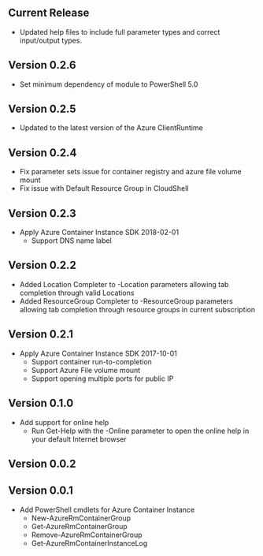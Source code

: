 <!--
    Please leave this section at the top of the change log.

    Changes for the current release should go under the section titled "Current Release", and should adhere to the following format:

    ## Current Release
    * Overview of change #1
        - Additional information about change #1
    * Overview of change #2
        - Additional information about change #2
        - Additional information about change #2
    * Overview of change #3
    * Overview of change #4
        - Additional information about change #4

    ## YYYY.MM.DD - Version X.Y.Z (Previous Release)
    * Overview of change #1
        - Additional information about change #1
-->
## Current Release
* Updated help files to include full parameter types and correct input/output types.

## Version 0.2.6
* Set minimum dependency of module to PowerShell 5.0

## Version 0.2.5
* Updated to the latest version of the Azure ClientRuntime

## Version 0.2.4
* Fix parameter sets issue for container registry and azure file volume mount
* Fix issue with Default Resource Group in CloudShell

## Version 0.2.3
* Apply Azure Container Instance SDK 2018-02-01
    - Support DNS name label

## Version 0.2.2
* Added Location Completer to -Location parameters allowing tab completion through valid Locations
* Added ResourceGroup Completer to -ResourceGroup parameters allowing tab completion through resource groups in current subscription

## Version 0.2.1
* Apply Azure Container Instance SDK 2017-10-01
    - Support container run-to-completion
    - Support Azure File volume mount
    - Support opening multiple ports for public IP

## Version 0.1.0
* Add support for online help
    - Run Get-Help with the -Online parameter to open the online help in your default Internet browser
    
## Version 0.0.2

## Version 0.0.1
* Add PowerShell cmdlets for Azure Container Instance
    - New-AzureRmContainerGroup
    - Get-AzureRmContainerGroup
    - Remove-AzureRmContainerGroup
    - Get-AzureRmContainerInstanceLog
